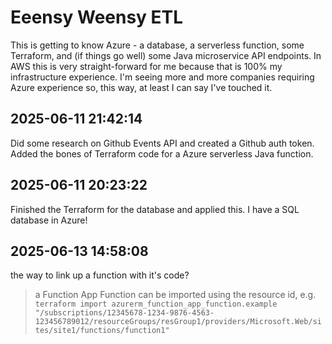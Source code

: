 # Eeensy Weensy ETL

This is getting to know Azure - a database, a serverless function, some Terraform, and (if things go well) some Java microservice API endpoints. In AWS this is very straight-forward for me because that is 100% my infrastructure experience. I'm seeing more and more companies requiring Azure experience so, this way, at least I can say I've touched it.


## 2025-06-11 21:42:14
Did some research on Github Events API and created a Github auth token. Added the bones of Terraform code for a Azure serverless Java function.


## 2025-06-11 20:23:22
Finished the Terraform for the database and applied this. I have a SQL database in Azure!


## 2025-06-13 14:58:08
the way to link up a function with it's code?
> a Function App Function can be imported using the resource id, e.g.
`terraform import azurerm_function_app_function.example "/subscriptions/12345678-1234-9876-4563-123456789012/resourceGroups/resGroup1/providers/Microsoft.Web/sites/site1/functions/function1"`


